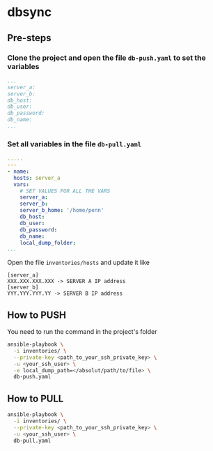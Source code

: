 # dbsync 

## Pre-steps

### Clone the project and open the file `db-push.yaml` to set the variables
```yaml
...
server_a:
server_b:  
db_host:
db_user:
db_password:
db_name:
...
```

### Set all variables in the file `db-pull.yaml`
```yaml
.....
---
- name:
  hosts: server_a
  vars:
    # SET VALUES FOR ALL THE VARS
    server_a:
    server_b:
    server_b_home: '/home/penn'
    db_host:
    db_user:
    db_password:
    db_name:
    local_dump_folder:
...
```

Open the file `inventories/hosts` and update it like
```text
[server_a]
XXX.XXX.XXX.XXX -> SERVER A IP address
[server_b]
YYY.YYY.YYY.YY -> SERVER B IP address
```

## How to PUSH

You need to run the command in the project's folder

```bash
ansible-playbook \
  -i inventories/ \
  --private-key <path_to_your_ssh_private_key> \
  -u <your_ssh_user> \
  -e local_dump_path=</absolut/path/to/file> \
  db-push.yaml
```

## How to PULL

```bash
ansible-playbook \
  -i inventories/ \
  --private-key <path_to_your_ssh_private_key> \
  -u <your_ssh_user> \
  db-pull.yaml
```